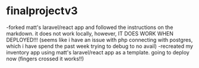 # finalprojectv3
-forked matt's laravel/react app and followed the instructions on the markdown. it does not work locally, however, IT DOES WORK WHEN DEPLOYED!!! (seems like i have an issue with php connecting with postgres, which i have spend the past week trying to debug to no avail)
-recreated my inventory app using matt's laravel/react app as a template. going to deploy now (fingers crossed it works!!)
